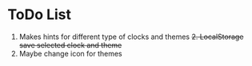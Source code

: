 # ToDo List

1. Makes hints for different type of clocks and themes
~~2. LocalStorage save selected clock and theme~~
3. Maybe change icon for themes
